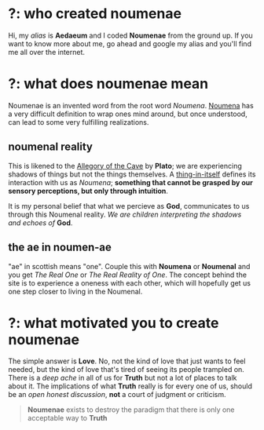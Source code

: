 # ?: who created noumenae

Hi, my _alias_ is **Aedaeum** and I coded **Noumenae** from the ground up. If you want to know more about me, go ahead and google my alias and you'll find me all over the internet.

# ?: what does noumenae mean

Noumenae is an invented word from the root word _Noumena_. [Noumena] has a very difficult definition to wrap ones mind around, but once understood, can lead to some very fulfilling realizations.

## noumenal reality

This is likened to the [Allegory of the Cave] by **Plato**; we are experiencing shadows of things but not the things themselves. A [thing-in-itself][thinginitself] defines its interaction with us as _Noumena_; **something that cannot be grasped by our sensory perceptions, but only through intuition**.

It is my personal belief that what we percieve as **God**, communicates to us through this Noumenal reality. _We are children interpreting the shadows and echoes of_ **God**.

## the ae in noumen-ae

"ae" in scottish means "one". Couple this with **Noumena** or **Noumenal** and you get _The Real One_ or _The Real Reality of One_. The concept behind the site is to experience a oneness with each other, which will hopefully get us one step closer to living in the Noumenal.

# ?: what motivated you to create noumenae

The simple answer is **Love**. No, not the kind of love that just wants to feel needed, but the kind of love that's tired of seeing its people trampled on. There is a _deep ache_ in all of us for **Truth** but not a lot of places to talk about it. The implications of what **Truth** really is for every one of us, should be an _open honest discussion_, **not** a court of judgment or criticism.

> **Noumenae** exists to destroy the paradigm that there is only one acceptable way to **Truth**


[allegory of the cave]:https://faculty.washington.edu/smcohen/320/cave.htm
[thinginitself]:https://en.wikipedia.org/wiki/Thing-in-itself
[noumena]:http://www.dictionary.com/browse/ontic